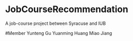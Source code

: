 # JobCourseRecommendation
A job-course project between Syracuse and IUB

#Member
Yunteng Gu
Yuanming Huang
Miao Jiang
